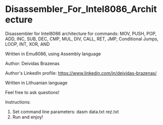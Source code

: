# Disassembler_For_Intel8086_Architecture
Disassembler for Intel8086 architecture for commands: MOV, PUSH, POP, ADD, INC, SUB, DEC, CMP, MUL, DIV, CALL, RET, JMP, Conditional Jumps, LOOP, INT, XOR, AND

Written in Emu8086, using Assembly language

Author: Deividas Brazenas

Author's LinkedIn profile: https://www.linkedin.com/in/deividas-brazenas/

Written in Lithuanian language

Feel free to ask questions!

Instructions:
1. Set command line parameters: dasm data.txt rez.txt
2. Run and enjoy!

